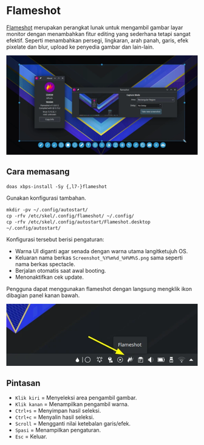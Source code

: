 # Flameshot

[Flameshot](https://flameshot.org/) merupakan perangkat lunak untuk mengambil gambar layar monitor dengan menambahkan fitur editing yang sederhana tetapi sangat efektif. Seperti menambahkan persegi, lingkaran, arah panah, garis, efek pixelate dan blur, upload ke penyedia gambar dan lain-lain.

![Flameshot LangitKetujuh OS](../../media/image/flameshot-langitketujuh-id-1.webp)

## Cara memasang

```
doas xbps-install -Sy {,l7-}flameshot
```

Gunakan konfigurasi tambahan.

```
mkdir -pv ~/.config/autostart/
cp -rfv /etc/skel/.config/flameshot/ ~/.config/
cp -rfv /etc/skel/.config/autostart/Flameshot.desktop ~/.config/autostart/
```

Konfigurasi tersebut berisi pengaturan:
- Warna UI diganti agar senada dengan warna utama langitketujuh OS.
- Keluaran nama berkas `Screenshot_%Y%m%d_%H%M%S.png` sama seperti nama berkas spectacle.
- Berjalan otomatis saat awal booting.
- Menonaktifkan cek update.

Pengguna dapat menggunakan flameshot dengan langsung mengklik ikon dibagian panel kanan bawah.

![Flameshot LangitKetujuh OS](../../media/image/flameshot-langitketujuh-id-2.webp)

## Pintasan

- `Klik kiri` = Menyeleksi area pengambil gambar.
- `Klik kanan` = Menampilkan pengambil warna.
- `Ctrl+s` = Menyimpan hasil seleksi.
- `Ctrl+c` = Menyalin hasil seleksi.
- `Scroll` = Mengganti nilai ketebalan garis/efek.
- `Spasi` = Menampilkan pengaturan.
- `Esc` = Keluar.
